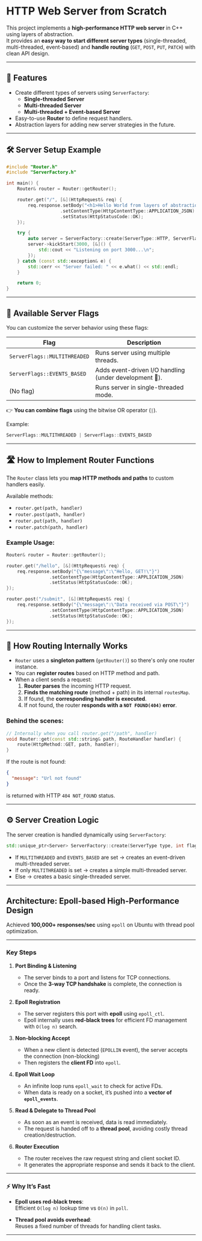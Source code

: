 # HTTP Web Server from Scratch

This project implements a **high-performance HTTP web server** in C++ using layers of abstraction.  
It provides an **easy way to start different server types** (single-threaded, multi-threaded, event-based) and **handle routing** (`GET`, `POST`, `PUT`, `PATCH`) with clean API design.

---

## 🚀 Features

- Create different types of servers using `ServerFactory`:
  - **Single-threaded Server**
  - **Multi-threaded Server**
  - **Multi-threaded + Event-based Server**
- Easy-to-use **Router** to define request handlers.
- Abstraction layers for adding new server strategies in the future.

---

## 🛠️ Server Setup Example

```cpp
#include "Router.h"
#include "ServerFactory.h"

int main() {
    Router& router = Router::getRouter();

    router.get("/", [&](HttpRequest& req) {
        req.response.setBody("<h1>Hello World from layers of abstraction</h1>")
                    .setContentType(HttpContentType::APPLICATION_JSON)
                    .setStatus(HttpStatusCode::OK);
    });

    try {
        auto server = ServerFactory::create(ServerType::HTTP, ServerFlags::MULTITHREADED | ServerFlags::EVENTS_BASED);
        server->kickStart(3000, [&]() {
            std::cout << "Listening on port 3000...\n";
        });
    } catch (const std::exception& e) {
        std::cerr << "Server failed: " << e.what() << std::endl;
    }

    return 0;
}
```

---

## 🧩 Available Server Flags

You can customize the server behavior using these flags:

| Flag                | Description                                |
|---------------------|--------------------------------------------|
| `ServerFlags::MULTITHREADED` | Runs server using multiple threads. |
| `ServerFlags::EVENTS_BASED`  | Adds event-driven I/O handling (under development 🚧). |
| (No flag)           | Runs server in single-threaded mode.       |

👉 **You can combine flags** using the bitwise OR operator (`|`).

Example:
```cpp
ServerFlags::MULTITHREADED | ServerFlags::EVENTS_BASED
```

---

## 🛣️ How to Implement Router Functions

The `Router` class lets you **map HTTP methods and paths** to custom handlers easily.

Available methods:
- `router.get(path, handler)`
- `router.post(path, handler)`
- `router.put(path, handler)`
- `router.patch(path, handler)`

### Example Usage:

```cpp
Router& router = Router::getRouter();

router.get("/hello", [&](HttpRequest& req) {
    req.response.setBody("{\"message\":\"Hello, GET!\"}")
                .setContentType(HttpContentType::APPLICATION_JSON)
                .setStatus(HttpStatusCode::OK);
});

router.post("/submit", [&](HttpRequest& req) {
    req.response.setBody("{\"message\":\"Data received via POST\"}")
                .setContentType(HttpContentType::APPLICATION_JSON)
                .setStatus(HttpStatusCode::OK);
});
```

---

## 🧠 How Routing Internally Works

- `Router` uses a **singleton pattern** (`getRouter()`) so there's only one router instance.
- You can **register routes** based on HTTP method and path.
- When a client sends a request:
  1. **Router parses** the incoming HTTP request.
  2. **Finds the matching route** (method + path) in its internal `routesMap`.
  3. If found, the **corresponding handler is executed**.
  4. If not found, the router **responds with a `NOT FOUND(404)` error**.

### Behind the scenes:

```cpp
// Internally when you call router.get("/path", handler)
void Router::get(const std::string& path, RouteHandler handler) {
    route(HttpMethod::GET, path, handler);
}
```

If the route is not found:

```json
{
  "message": "Url not found"
}
```
is returned with HTTP `404 NOT_FOUND` status.

---

## ⚙️ Server Creation Logic

The server creation is handled dynamically using `ServerFactory`:

```cpp
std::unique_ptr<Server> ServerFactory::create(ServerType type, int flag);
```

- If `MULTITHREADED` and `EVENTS_BASED` are set → creates an event-driven multi-threaded server.
- If only `MULTITHREADED` is set → creates a simple multi-threaded server.
- Else → creates a basic single-threaded server.

---

## Architecture: Epoll-based High-Performance Design

Achieved **100,000+ responses/sec** using `epoll` on Ubuntu with thread pool optimization.

---

### Key Steps

1. **Port Binding & Listening**  
   - The server binds to a port and listens for TCP connections.  
   - Once the **3-way TCP handshake** is complete, the connection is ready.

2. **Epoll Registration**  
   - The server registers this port with **epoll** using `epoll_ctl`.  
   - Epoll internally uses **red-black trees** for efficient FD management with `O(log n)` search.

3. **Non-blocking Accept**  
   - When a new client is detected (`EPOLLIN` event), the server accepts the connection (non-blocking)  
   - Then registers the **client FD** into `epoll`.

4. **Epoll Wait Loop**  
   - An infinite loop runs `epoll_wait` to check for active FDs.  
   - When data is ready on a socket, it’s pushed into a **vector of `epoll_events`**.

5. **Read & Delegate to Thread Pool**  
   - As soon as an event is received, data is read immediately.  
   - The request is handed off to a **thread pool**, avoiding costly thread creation/destruction.

6. **Router Execution**  
   - The router receives the raw request string and client socket ID.  
   - It generates the appropriate response and sends it back to the client.

---

### ⚡ Why It’s Fast

- **Epoll uses red-black trees**:  
  Efficient `O(log n)` lookup time vs `O(n)` in `poll`.

- **Thread pool avoids overhead**:  
  Reuses a fixed number of threads for handling client tasks.
---

